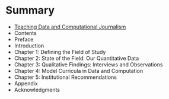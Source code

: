 # Summary

* [Teaching Data and Computational Journalism](README.md)
* Contents
* Preface
* Introduction
* Chapter 1: Defining the Field of Study
* Chapter 2: State of the Field: Our Quantitative Data
* Chapter 3: Qualitative Findings: Interviews and Observations
* Chapter 4: Model Curricula in Data and Computation
* Chapter 5: Institutional Recommendations
* Appendix
* Acknowledgments

